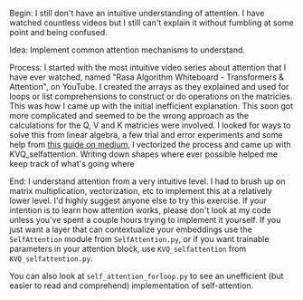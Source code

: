 Begin: I still don't have an intuitive understanding of attention. I have watched countless videos but I still can't explain it without fumbling at some point and being confused.  

Idea: Implement common attention mechanisms to understand.  

Process: I started with the most intuitive video series about attention that I have ever watched, named "Rasa Algorithm Whiteboard - Transformers & Attention", on YouTube. I created the arrays as they explained and used for loops or list comprehensions to construct or do operations on the matricies. This was how I came up with the initial inefficient explanation. This soon got more complicated and seemed to be the wrong approach as the calculations for the Q, V and K matricies were involved. I looked for ways to solve this from linear algebra, a few trial and error experiments and some help from [this guide on medium](https://towardsdatascience.com/illustrated-self-attention-2d627e33b20a#8481), I vectorized the process and came up with KVQ_selfattention. Writing down shapes where ever possible helped me keep track of what's going where

End: I understand attention from a very intuitive level. I had to brush up on matrix multiplication, vectorization, etc to implement this at a relatively lower level. I'd highly suggest anyone else to try this exercise. If your intention is to learn how attention works, please don't look at my code unless you've spent a couple hours trying to implement it yourself. If you just want a layer that can contextualize your embeddings use the `SelfAttention` module from `SelfAttention.py`, or if you want trainable parameters in your attention block, use `KVQ_selfattention` from `KVQ_selfattention.py`.  

You can also look at `self_attention_forloop.py` to see an unefficient (but easier to read and comprehend) implementation of self-attention.
